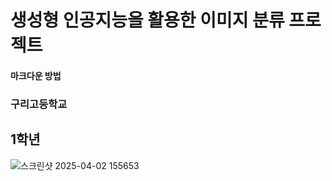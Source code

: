 # 생성형 인공지능을 활용한 이미지 분류 프로젝트
#### 마크다운 방법
### 구리고등학교
## 1학년
![스크린샷 2025-04-02 155653](https://github.com/user-attachments/assets/6424c412-e33d-476a-9b0f-b979b6c7cbb1)
```bash 3323
```
